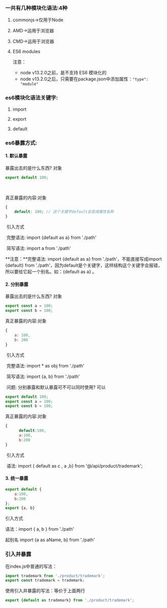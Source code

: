 ### 一共有几种模块化语法:4种

1. commonjs->仅用于Node

2. AMD->运用于浏览器

3. CMD->运用于浏览器

4. ES6 modules

   注意：

   - node v13.2.0之前，是不支持 ES6 模块化的
   - node v13.2.0之后，只需要在package.json中添加属性：`"type": "module"`



### es6模块化语法关键字:

1. import

2. export

3. default



### es6暴露方式:

####   1. 默认暴露

暴露出去的是什么东西?   对象

```js
export default 100;
```

​    

真正暴露的内容:对象

```js
{
  	default: 100; // 这个关键字default会变成属性名称
}
```



​    引入方式

​    完整语法: import {default as a} from './path'

​    简写语法: import a from './path'

**注意：**完整语法: import {default as a} from './path'，不能直接写成import {default} from './path'，因为default是个关键字，这样结构这个关键字会报错，所以要给它起一个别名。如：{default as a} 。



####   2. 分别暴露

暴露出去的是什么东西?   对象

```js
export const a = 100;
export const b = 100;
```



真正暴露的内容:对象

```js
{
    a: 100,
    b: 200
}
```



​    引入方式

​    完整语法: import * as obj from './path'

​    简写语法: import {a, b} from './path'



​    问题: 分别暴露和默认暴露可不可以同时使用? 可以

  ```js
  export default 100;
  export const a = 100;
  export const b = 100;
  ```



真正暴露的内容:对象

```js
{
      default:100,
      a:100,
      b:200
}
```



​    引入方式

​    语法: import { default as c , a ,b} from '@/api/product/trademark';



####   3. 统一暴露

```js
export default {
	a:100,
	b:200
};
export {a, b}
```

 引入方式

语法：import { a, b } from './path'

起别名 import {a as aName, b} from './path'

### 引入并暴露

在index.js中普通的写法：

```js
import trademark from './product/trademark';
export const trademark = trademark;
```

使用引入并暴露的写法：等价于上面两行

```js
export {default as trademark} from './product/trademark';
```



















